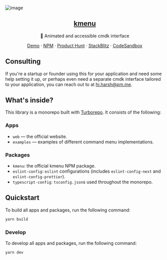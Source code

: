 ![image](https://kmenu.hxrsh.in/og.png)

<p align="center">
  <a href="https://kmenu.hxrsh.in/">
    <h2 align="center">kmenu</h2>
  </a>
</p>

<p align="center">🌈 Animated and accessible cmdk interface</p>
<p align="center">
  <a href="https://kmenu.hxrsh.in">Demo</a>
    ·
  <a href="https://npmjs.com/package/kmenu">NPM</a>
      ·
  <a href="https://www.producthunt.com/products/kmenu">Product Hunt</a>
      ·
  <a href="https://react-ts-fotwq9.stackblitz.io">StackBlitz</a>
      ·
  <a href="https://18nb0j.csb.app/">CodeSandbox</a>
 </p>

## Consulting

If you're a startup or founder using this for your application and need some help setting it up, or perhaps even need a separate cmdk interface tailored to your application, you can reach out to at [hi.harsh@pm.me](mailto:hi.harsh@pm.me).

## What's inside?

This library is a monorepo built with [Turborepo](https://turbo.build/). It consists of the following:

### Apps

- `web` — the official website.
- `examples` — examples of different command menu implementations.

### Packages

- `kmenu`: the official kmenu NPM package.
- `eslint-config`: `eslint` configurations (includes `eslint-config-next` and `eslint-config-prettier`).
- `typescript-config`: `tsconfig.json`s used throughout the monorepo.

## Quickstart

To build all apps and packages, run the following command:

```bash
yarn build
```

### Develop

To develop all apps and packages, run the following command:

```
yarn dev
```
